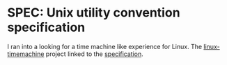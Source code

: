 # SPEC: Unix utility convention specification

I ran into a looking for a time machine like experience for Linux. The [linux-timemachine] project linked to the [specification].

[linux-timemachine]: <https://github.com/cytopia/linux-timemachine>
[specification]: <https://pubs.opengroup.org/onlinepubs/9699919799/basedefs/V1_chap12.html>
